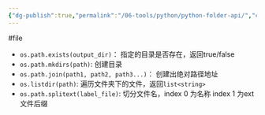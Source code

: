 ```yaml
---
{"dg-publish":true,"permalink":"/06-tools/python/python-folder-api/","created":"2024-05-27T15:03:25.000+08:00","updated":"2024-05-27T15:03:25.000+08:00"}
---
```


#file 
+ `os.path.exists(output_dir)`： 指定的目录是否存在，返回true/false
+ `os.path.mkdirs(path)`: 创建目录
+ `os.path.join(path1, path2, path3...)`： 创建出绝对路径地址
+ `os.listdir(path)`: 遍历文件夹下的文件，返回`list<string>`
+ `os.path.splitext(label_file)`: 切分文件名，index 0 为名称 index 1 为ext 文件后缀


